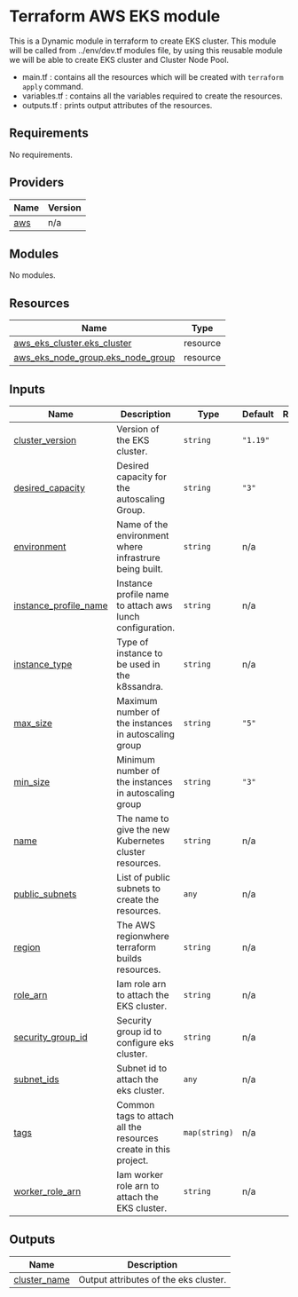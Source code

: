 # Terraform AWS EKS module

This is a Dynamic module in terraform to create EKS cluster. This module will be called from ../env/dev.tf modules file, by using this reusable module we will be able to create EKS cluster and Cluster Node Pool.

* main.tf : contains all the resources which will be created with `terraform apply` command.
* variables.tf : contains all the variables required to create the resources.
* outputs.tf : prints output attributes of the resources.

## Requirements

No requirements.

## Providers

| Name | Version |
|------|---------|
| <a name="provider_aws"></a> [aws](#provider\_aws) | n/a |

## Modules

No modules.

## Resources

| Name | Type |
|------|------|
| [aws_eks_cluster.eks_cluster](https://registry.terraform.io/providers/hashicorp/aws/latest/docs/resources/eks_cluster) | resource |
| [aws_eks_node_group.eks_node_group](https://registry.terraform.io/providers/hashicorp/aws/latest/docs/resources/eks_node_group) | resource |

## Inputs

| Name | Description | Type | Default | Required |
|------|-------------|------|---------|:--------:|
| <a name="input_cluster_version"></a> [cluster\_version](#input\_cluster\_version) | Version of the EKS cluster. | `string` | `"1.19"` | no |
| <a name="input_desired_capacity"></a> [desired\_capacity](#input\_desired\_capacity) | Desired capacity for the autoscaling Group. | `string` | `"3"` | no |
| <a name="input_environment"></a> [environment](#input\_environment) | Name of the environment where infrastrure being built. | `string` | n/a | yes |
| <a name="input_instance_profile_name"></a> [instance\_profile\_name](#input\_instance\_profile\_name) | Instance profile name to attach aws lunch configuration. | `string` | n/a | yes |
| <a name="input_instance_type"></a> [instance\_type](#input\_instance\_type) | Type of instance to be used in the k8ssandra. | `string` | n/a | yes |
| <a name="input_max_size"></a> [max\_size](#input\_max\_size) | Maximum number of the instances in autoscaling group | `string` | `"5"` | no |
| <a name="input_min_size"></a> [min\_size](#input\_min\_size) | Minimum number of the instances in autoscaling group | `string` | `"3"` | no |
| <a name="input_name"></a> [name](#input\_name) | The name to give the new Kubernetes cluster resources. | `string` | n/a | yes |
| <a name="input_public_subnets"></a> [public\_subnets](#input\_public\_subnets) | List of public subnets to create the resources. | `any` | n/a | yes |
| <a name="input_region"></a> [region](#input\_region) | The AWS regionwhere terraform builds resources. | `string` | n/a | yes |
| <a name="input_role_arn"></a> [role\_arn](#input\_role\_arn) | Iam role arn to attach the EKS cluster. | `string` | n/a | yes |
| <a name="input_security_group_id"></a> [security\_group\_id](#input\_security\_group\_id) | Security group id to configure eks cluster. | `string` | n/a | yes |
| <a name="input_subnet_ids"></a> [subnet\_ids](#input\_subnet\_ids) | Subnet id to attach the eks cluster. | `any` | n/a | yes |
| <a name="input_tags"></a> [tags](#input\_tags) | Common tags to attach all the resources create in this project. | `map(string)` | n/a | yes |
| <a name="input_worker_role_arn"></a> [worker\_role\_arn](#input\_worker\_role\_arn) | Iam worker role arn to attach the EKS cluster. | `string` | n/a | yes |

## Outputs

| Name | Description |
|------|-------------|
| <a name="output_cluster_name"></a> [cluster\_name](#output\_cluster\_name) | Output attributes  of the eks cluster. |
